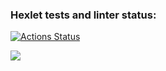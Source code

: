 ### Hexlet tests and linter status:
[![Actions Status](https://github.com/durgedancing/frontend-project-11/workflows/hexlet-check/badge.svg)](https://github.com/durgedancing/frontend-project-11/actions)

<a href="https://codeclimate.com/github/durgedancing/frontend-project-11/maintainability"><img src="https://api.codeclimate.com/v1/badges/13bc0acf401bfd165cd0/maintainability" /></a>
